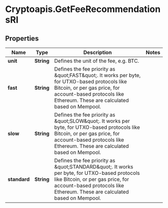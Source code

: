 # Cryptoapis.GetFeeRecommendationsRI

## Properties

Name | Type | Description | Notes
------------ | ------------- | ------------- | -------------
**unit** | **String** | Defines the unit of the fee, e.g. BTC. | 
**fast** | **String** | Defines the fee priority as \&quot;FAST\&quot;. It works per byte, for UTXO-based protocols like Bitcoin, or per gas price, for account-based protocols like Ethereum. These are calculated based on Mempool. | 
**slow** | **String** | Defines the fee priority as \&quot;SLOW\&quot;. It works per byte, for UTXO-based protocols like Bitcoin, or per gas price, for account-based protocols like Ethereum. These are calculated based on Mempool. | 
**standard** | **String** | Defines the fee priority as \&quot;STANDARD\&quot;. It works per byte, for UTXO-based protocols like Bitcoin, or per gas price, for account-based protocols like Ethereum. These are calculated based on Mempool. | 



